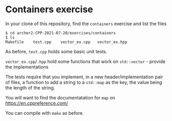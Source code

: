 # Containers exercise

In your clone of this repository, find the `containers` exercise and list
the files

```
$ cd archer2-CPP-2021-07-20/exercises/containers
$ ls
Makefile	test.cpp	vector_ex.cpp	vector_ex.hpp
```

As before, `test.cpp` holds some basic unit tests.

`vector_ex.cpp`/`.hpp` hold some functions that work on `std::vector` - provide the implementations

The tests require that you implement, in a new header/implementation
pair of files, a function to add a string to a `std::map` as the key,
the value being the length of the string.

You will want to find the documentatation for `map` on https://en.cppreference.com/

You can compile with `make` as before.
